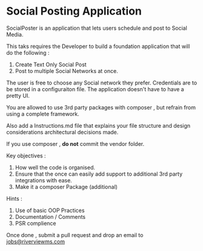 # Social Posting Application

SocialPoster is an application that lets users schedule and post to Social Media. 

This taks requires the Developer to build a foundation application that will do the following :

1. Create Text Only Social Post
2. Post to multiple Social Networks at once.

The user is free to choose any Social network they prefer. Credentials are to be stored in a configuraiton file. The application doesn't have to have a pretty UI.

You are allowed to use 3rd party packages with composer , but refrain from using a complete framework. 

Also add a Instructions.md file that explains your file structure and design considerations architectural decisions made. 

If you use composer , **do not** commit the vendor folder. 

Key objectives :

1. How well the code is organised. 
2. Ensure that the once can easily add support to additional 3rd party integrations with ease.
3. Make it a composer Package (additional) 


Hints :

1. Use of basic OOP Practices
2. Documentation / Comments
3. PSR complience

Once done , submit a pull request and drop an email to jobs@riverviewms.com
